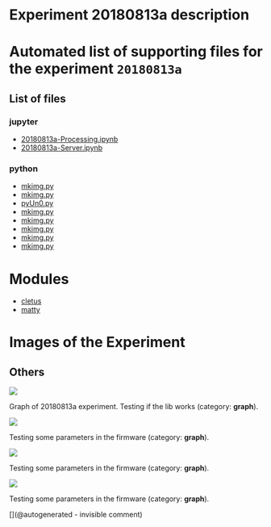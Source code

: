 # Experiment 20180813a description





# Automated list of supporting files for the __experiment `20180813a`__

## List of files

### jupyter

* [20180813a-Processing.ipynb](/matty/20180813a/20180813a-Processing.ipynb)
* [20180813a-Server.ipynb](/matty/20180813a/20180813a-Server.ipynb)


### python

* [mkimg.py](/matty/20180813a/mkimg.py)
* [mkimg.py](/matty/20201107a/mkimg.py)
* [pyUn0.py](/matty/20180813a/pyUn0.py)
* [mkimg.py](/matty/20201108a/mkimg.py)
* [mkimg.py](/include/hp/20201128a/mkimg.py)
* [mkimg.py](/matty/20210425a/mkimg.py)
* [mkimg.py](/matty/20201104a/mkimg.py)
* [mkimg.py](/matty/20201223a/mkimg.py)





# Modules

* [cletus](/retired/cletus/)
* [matty](/matty/)




# Images of the Experiment

## Others

![](/matty/20180814a/images/20180813a-8.jpg)

Graph of 20180813a experiment. Testing if the lib works (category: __graph__).

![](/matty/20180813a/images/20180813a-14-all.jpg)

Testing some parameters in the firmware (category: __graph__).

![](/matty/20180813a/images/20180813a-14.jpg)

Testing some parameters in the firmware (category: __graph__).

![](/matty/20180813a/images/20180813a-17-all.jpg)

Testing some parameters in the firmware (category: __graph__).










[](@autogenerated - invisible comment)